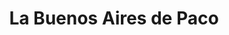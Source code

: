 ---
title: "La Buenos Aires de Paco"
url: /ciudad-autonoma-de-buenos-aires/la-buenos-aires-de-paco/
shop: Lebensmittel
---